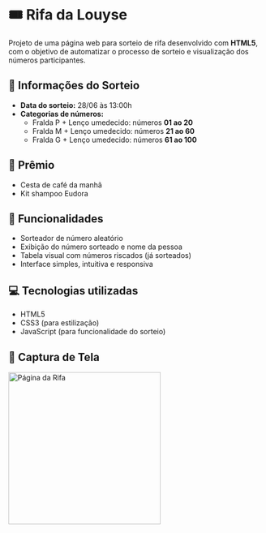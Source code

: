 # 🎟️ Rifa da Louyse

Projeto de uma página web para sorteio de rifa desenvolvido com **HTML5**, com o objetivo de automatizar o processo de sorteio e visualização dos números participantes.

## 📅 Informações do Sorteio

- **Data do sorteio:** 28/06 às 13:00h
- **Categorias de números:**
  - Fralda P + Lenço umedecido: números **01 ao 20**
  - Fralda M + Lenço umedecido: números **21 ao 60**
  - Fralda G + Lenço umedecido: números **61 ao 100**

## 🎁 Prêmio

- Cesta de café da manhã
- Kit shampoo Eudora

## 🧠 Funcionalidades

- Sorteador de número aleatório
- Exibição do número sorteado e nome da pessoa
- Tabela visual com números riscados (já sorteados)
- Interface simples, intuitiva e responsiva

## 💻 Tecnologias utilizadas

- HTML5
- CSS3 (para estilização)
- JavaScript (para funcionalidade do sorteio)

## 📸 Captura de Tela
<img src="https://github.com/user-attachments/assets/e9a7a495-7025-4265-8dae-6e652b95d5c2" alt="Página da Rifa" width="300px" />

